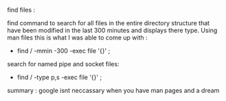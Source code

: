 find files : 

find command to search for all files in the entire directory structure that have been modified in the last 300 minutes and displays there type.
Using man  files this is what I was able to come up with : 

- find / -mmin -300 -exec file '{}' \;

search for named pipe and socket files:

- find / -type p,s -exec file '{}' \;


summary : google isnt neccassary when you have man pages and a dream
